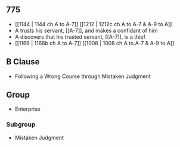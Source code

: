 ## 775
- [[1144 | 1144 ch A to A-7]] [[1212 | 1212c ch A to A-7 &amp; A-9 to A]] 
- A trusts his servant, [[A-7]], and makes a confidant of him
- A discovers that his trusted servant, [[A-7]], is a thief
- [[1166 | 1166b ch A to A-7]] [[1008 | 1008 ch A to A-7 &amp; A-9 to A]] 

## B Clause
- Following a Wrong Course through Mistaken Judgment

## Group
- Enterprise

### Subgroup
- Mistaken Judgment

